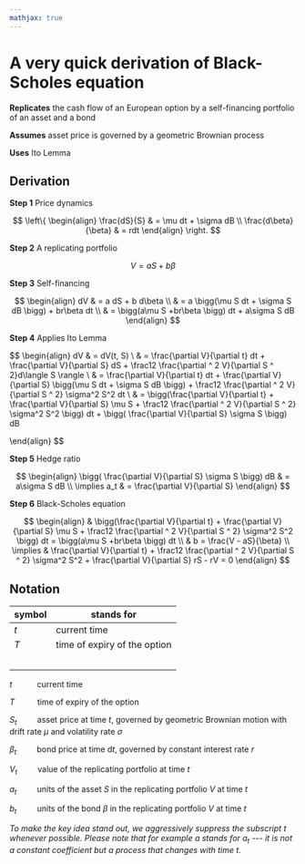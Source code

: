 ```yaml
---
mathjax: true
---
```


# A very quick derivation of Black-Scholes equation

**Replicates** the cash flow of an European option by a self-financing portfolio of an asset and a bond

**Assumes**  asset price is governed by a geometric Brownian process

**Uses** Ito Lemma

## Derivation

**Step 1**	Price dynamics

$$
\left\{
\begin{align}
    \frac{dS}{S} & = \mu dt + \sigma dB	\\
    \frac{d\beta}{\beta} & = rdt
\end{align}
\right.
$$

**Step 2**	A replicating portfolio

$$
V = a S + b \beta
$$

**Step 3**	Self-financing

$$
\begin{align}
    dV & = a dS + b d\beta \\
    & = a \bigg(\mu S dt + \sigma S dB \bigg) + br\beta dt \\
    & = \bigg(a\mu S +br\beta \bigg) dt + a\sigma S dB
\end{align}
$$


**Step 4**	Applies Ito Lemma

$$
\begin{align}
    dV & = dV(t, S) \\
    & = \frac{\partial V}{\partial t} dt + \frac{\partial V}{\partial S} dS + \frac12 \frac{\partial ^ 2 V}{\partial S ^ 2}d\langle S \rangle \\
    & = \frac{\partial V}{\partial t} dt + \frac{\partial V}{\partial S} \bigg(\mu S dt + \sigma S dB \bigg) + \frac12 \frac{\partial ^ 2 V}{\partial S ^ 2} \sigma^2 S^2 dt \\
    & = \bigg(\frac{\partial V}{\partial t} + \frac{\partial V}{\partial S} \mu S + \frac12 \frac{\partial ^ 2 V}{\partial S ^ 2} \sigma^2 S^2 \bigg) dt + \bigg( \frac{\partial V}{\partial S} \sigma S \bigg) dB

\end{align}
$$


**Step 5**	Hedge ratio

$$
\begin{align}
    \bigg( \frac{\partial V}{\partial S} \sigma S \bigg) dB & =  a\sigma S dB \\
    \implies a_t & = \frac{\partial V}{\partial S}
\end{align}
$$


**Step 6**	Black-Scholes equation

$$
\begin{align}
   & \bigg(\frac{\partial V}{\partial t} + \frac{\partial V}{\partial S} \mu S + \frac12 \frac{\partial ^ 2 V}{\partial S ^ 2} \sigma^2 S^2 \bigg) dt = \bigg(a\mu S +br\beta \bigg) dt \\
   & b = \frac{V - aS}{\beta} \\
    \implies & \frac{\partial V}{\partial t} + \frac12 \frac{\partial ^ 2 V}{\partial S ^ 2} \sigma^2 S^2 + \frac{\partial V}{\partial S} rS  - rV = 0
\end{align}
$$

## Notation

| symbol | stands for                   |
| ------ | ---------------------------- |
| $t$    | current time                 |
| $T$    | time of expiry of the option |
|        |                              |
|        |                              |
|        |                              |
|        |                              |
|        |                              |

$t\ \ \qquad$ current time

$T\ \qquad$ time of expiry of the option

$S_t\qquad$ asset price at time $t$, governed by geometric Brownian motion with drift rate $\mu$ and volatility rate $\sigma$

$\beta_t\qquad$ bond price at time d$t$, governed by constant interest rate $r$

$V_t\qquad$ value of the replicating portfolio at time $t$

$a_t\qquad$ units of the asset $S$ in the replicating portfolio $V$ at time $t$

$b_t\qquad$ units of the bond $\beta$  in the replicating portfolio $V$ at time $t$

*To make the key idea stand out, we aggressively suppress the subscript $t$ whenever possible. Please note that for example $a$ stands for $a_t$ --- it is not a constant coefficient but a process that changes with time $t$.*

